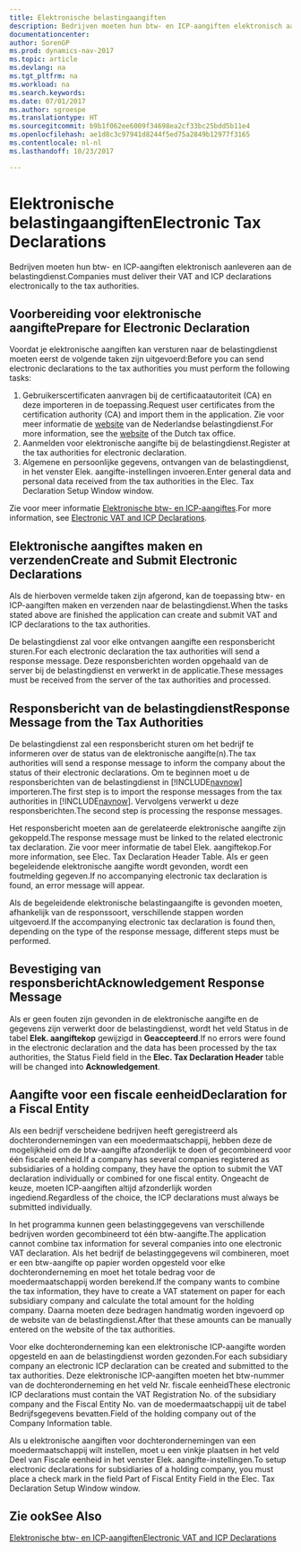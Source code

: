 ```yaml
---
title: Elektronische belastingaangiften
description: Bedrijven moeten hun btw- en ICP-aangiften elektronisch aanleveren aan de belastingdienst.
documentationcenter: 
author: SorenGP
ms.prod: dynamics-nav-2017
ms.topic: article
ms.devlang: na
ms.tgt_pltfrm: na
ms.workload: na
ms.search.keywords: 
ms.date: 07/01/2017
ms.author: sgroespe
ms.translationtype: HT
ms.sourcegitcommit: b9b1f062ee6009f34698ea2cf33bc25bdd5b11e4
ms.openlocfilehash: ae1d8c3c97941d8244f5ed75a2849b12977f3165
ms.contentlocale: nl-nl
ms.lasthandoff: 10/23/2017

---
```

# <a name="electronic-tax-declarations"></a><span data-ttu-id="bad55-103">Elektronische belastingaangiften</span><span class="sxs-lookup"><span data-stu-id="bad55-103">Electronic Tax Declarations</span></span>
<span data-ttu-id="bad55-104">Bedrijven moeten hun btw- en ICP-aangiften elektronisch aanleveren aan de belastingdienst.</span><span class="sxs-lookup"><span data-stu-id="bad55-104">Companies must deliver their VAT and ICP declarations electronically to the tax authorities.</span></span>  

## <a name="prepare-for-electronic-declaration"></a><span data-ttu-id="bad55-105">Voorbereiding voor elektronische aangifte</span><span class="sxs-lookup"><span data-stu-id="bad55-105">Prepare for Electronic Declaration</span></span>  
 <span data-ttu-id="bad55-106">Voordat je elektronische aangiften kan versturen naar de belastingdienst moeten eerst de volgende taken zijn uitgevoerd:</span><span class="sxs-lookup"><span data-stu-id="bad55-106">Before you can send electronic declarations to the tax authorities you must perform the following tasks:</span></span>  

1.  <span data-ttu-id="bad55-107">Gebruikerscertificaten aanvragen bij de certificaatautoriteit (CA) en deze importeren in de toepassing.</span><span class="sxs-lookup"><span data-stu-id="bad55-107">Request user certificates from the certification authority (CA) and import them in the application.</span></span> <span data-ttu-id="bad55-108">Zie voor meer informatie de [website](http://go.microsoft.com/fwlink/?LinkID=223151) van de Nederlandse belastingdienst.</span><span class="sxs-lookup"><span data-stu-id="bad55-108">For more information, see the [website](http://go.microsoft.com/fwlink/?LinkID=223151) of the Dutch tax office.</span></span>  
2.  <span data-ttu-id="bad55-109">Aanmelden voor elektronische aangifte bij de belastingdienst.</span><span class="sxs-lookup"><span data-stu-id="bad55-109">Register at the tax authorities for electronic declaration.</span></span>  
3.  <span data-ttu-id="bad55-110">Algemene en persoonlijke gegevens, ontvangen van de belastingdienst, in het venster Elek. aangifte-instellingen invoeren.</span><span class="sxs-lookup"><span data-stu-id="bad55-110">Enter general data and personal data received from the tax authorities in the Elec. Tax Declaration Setup Window window.</span></span>  

<span data-ttu-id="bad55-111">Zie voor meer informatie [Elektronische btw- en ICP-aangiftes](electronic-vat-and-icp-declarations.md).</span><span class="sxs-lookup"><span data-stu-id="bad55-111">For more information, see [Electronic VAT and ICP Declarations](electronic-vat-and-icp-declarations.md).</span></span>  

## <a name="create-and-submit-electronic-declarations"></a><span data-ttu-id="bad55-112">Elektronische aangiftes maken en verzenden</span><span class="sxs-lookup"><span data-stu-id="bad55-112">Create and Submit Electronic Declarations</span></span>  
<span data-ttu-id="bad55-113">Als de hierboven vermelde taken zijn afgerond, kan de toepassing btw- en ICP-aangiften maken en verzenden naar de belastingdienst.</span><span class="sxs-lookup"><span data-stu-id="bad55-113">When the tasks stated above are finished the application can create and submit VAT and ICP declarations to the tax authorities.</span></span>  

<span data-ttu-id="bad55-114">De belastingdienst zal voor elke ontvangen aangifte een responsbericht sturen.</span><span class="sxs-lookup"><span data-stu-id="bad55-114">For each electronic declaration the tax authorities will send a response message.</span></span> <span data-ttu-id="bad55-115">Deze responsberichten worden opgehaald van de server bij de belastingdienst en verwerkt in de applicatie.</span><span class="sxs-lookup"><span data-stu-id="bad55-115">These messages must be received from the server of the tax authorities and processed.</span></span>  

## <a name="response-message-from-the-tax-authorities"></a><span data-ttu-id="bad55-116">Responsbericht van de belastingdienst</span><span class="sxs-lookup"><span data-stu-id="bad55-116">Response Message from the Tax Authorities</span></span>  
<span data-ttu-id="bad55-117">De belastingdienst zal een responsbericht sturen om het bedrijf te informeren over de status van de elektronische aangifte(n).</span><span class="sxs-lookup"><span data-stu-id="bad55-117">The tax authorities will send a response message to inform the company about the status of their electronic declarations.</span></span> <span data-ttu-id="bad55-118">Om te beginnen moet u de responsberichten van de belastingdienst in [!INCLUDE[navnow](../../includes/navnow_md.md)] importeren.</span><span class="sxs-lookup"><span data-stu-id="bad55-118">The first step is to import the response messages from the tax authorities in [!INCLUDE[navnow](../../includes/navnow_md.md)].</span></span> <span data-ttu-id="bad55-119">Vervolgens verwerkt u deze responsberichten.</span><span class="sxs-lookup"><span data-stu-id="bad55-119">The second step is processing the response messages.</span></span>  

<span data-ttu-id="bad55-120">Het responsbericht moeten aan de gerelateerde elektronische aangifte zijn gekoppeld.</span><span class="sxs-lookup"><span data-stu-id="bad55-120">The response message must be linked to the related electronic tax declaration.</span></span> <span data-ttu-id="bad55-121">Zie voor meer informatie de tabel Elek. aangiftekop.</span><span class="sxs-lookup"><span data-stu-id="bad55-121">For more information, see Elec. Tax Declaration Header Table.</span></span> <span data-ttu-id="bad55-122">Als er geen begeleidende elektronische aangifte wordt gevonden, wordt een foutmelding gegeven.</span><span class="sxs-lookup"><span data-stu-id="bad55-122">If no accompanying electronic tax declaration is found, an error message will appear.</span></span>  

<span data-ttu-id="bad55-123">Als de begeleidende elektronische belastingaangifte is gevonden moeten, afhankelijk van de responssoort, verschillende stappen worden uitgevoerd.</span><span class="sxs-lookup"><span data-stu-id="bad55-123">If the accompanying electronic tax declaration is found then, depending on the type of the response message, different steps must be performed.</span></span>  

## <a name="acknowledgement-response-message"></a><span data-ttu-id="bad55-124">Bevestiging van responsbericht</span><span class="sxs-lookup"><span data-stu-id="bad55-124">Acknowledgement Response Message</span></span>  
<span data-ttu-id="bad55-125">Als er geen fouten zijn gevonden in de elektronische aangifte en de gegevens zijn verwerkt door de belastingdienst, wordt het veld Status in de tabel **Elek. aangiftekop** gewijzigd in **Geaccepteerd**.</span><span class="sxs-lookup"><span data-stu-id="bad55-125">If no errors were found in the electronic declaration and the data has been processed by the tax authorities, the Status Field field in the **Elec. Tax Declaration Header** table will be changed into **Acknowledgement**.</span></span>  

## <a name="declaration-for-a-fiscal-entity"></a><span data-ttu-id="bad55-126">Aangifte voor een fiscale eenheid</span><span class="sxs-lookup"><span data-stu-id="bad55-126">Declaration for a Fiscal Entity</span></span>  
<span data-ttu-id="bad55-127">Als een bedrijf verscheidene bedrijven heeft geregistreerd als dochterondernemingen van een moedermaatschappij, hebben deze de mogelijkheid om de btw-aangifte afzonderlijk te doen of gecombineerd voor één fiscale eenheid.</span><span class="sxs-lookup"><span data-stu-id="bad55-127">If a company has several companies registered as subsidiaries of a holding company, they have the option to submit the VAT declaration individually or combined for one fiscal entity.</span></span> <span data-ttu-id="bad55-128">Ongeacht de keuze, moeten ICP-aangiften altijd afzonderlijk worden ingediend.</span><span class="sxs-lookup"><span data-stu-id="bad55-128">Regardless of the choice, the ICP declarations must always be submitted individually.</span></span>  

<span data-ttu-id="bad55-129">In het programma kunnen geen belastinggegevens van verschillende bedrijven worden gecombineerd tot één btw-aangifte.</span><span class="sxs-lookup"><span data-stu-id="bad55-129">The application cannot combine tax information for several companies into one electronic VAT declaration.</span></span> <span data-ttu-id="bad55-130">Als het bedrijf de belastinggegevens wil combineren, moet er een btw-aangifte op papier worden opgesteld voor elke dochteronderneming en moet het totale bedrag voor de moedermaatschappij worden berekend.</span><span class="sxs-lookup"><span data-stu-id="bad55-130">If the company wants to combine the tax information, they have to create a VAT statement on paper for each subsidiary company and calculate the total amount for the holding company.</span></span> <span data-ttu-id="bad55-131">Daarna moeten deze bedragen handmatig worden ingevoerd op de website van de belastingdienst.</span><span class="sxs-lookup"><span data-stu-id="bad55-131">After that these amounts can be manually entered on the website of the tax authorities.</span></span>  

<span data-ttu-id="bad55-132">Voor elke dochteronderneming kan een elektronische ICP-aangifte worden opgesteld en aan de belastingdienst worden gezonden.</span><span class="sxs-lookup"><span data-stu-id="bad55-132">For each subsidiary company an electronic ICP declaration can be created and submitted to the tax authorities.</span></span> <span data-ttu-id="bad55-133">Deze elektronische ICP-aangiften moeten het btw-nummer van de dochteronderneming en het veld Nr. fiscale eenheid</span><span class="sxs-lookup"><span data-stu-id="bad55-133">These electronic ICP declarations must contain the VAT Registration No. of the subsidiary company and the Fiscal Entity No.</span></span> <span data-ttu-id="bad55-134">van de moedermaatschappij uit de tabel Bedrijfsgegevens bevatten.</span><span class="sxs-lookup"><span data-stu-id="bad55-134">Field of the holding company out of the Company Information table.</span></span>  

<span data-ttu-id="bad55-135">Als u elektronische aangiften voor dochterondernemingen van een moedermaatschappij wilt instellen, moet u een vinkje plaatsen in het veld Deel van Fiscale eenheid in het venster Elek. aangifte-instellingen.</span><span class="sxs-lookup"><span data-stu-id="bad55-135">To setup electronic declarations for subsidiaries of a holding company, you must place a check mark in the field Part of Fiscal Entity Field in the Elec. Tax Declaration Setup Window window.</span></span>  

## <a name="see-also"></a><span data-ttu-id="bad55-136">Zie ook</span><span class="sxs-lookup"><span data-stu-id="bad55-136">See Also</span></span>  
 [<span data-ttu-id="bad55-137">Elektronische btw- en ICP-aangiften</span><span class="sxs-lookup"><span data-stu-id="bad55-137">Electronic VAT and ICP Declarations</span></span>](electronic-vat-and-icp-declarations.md) 

